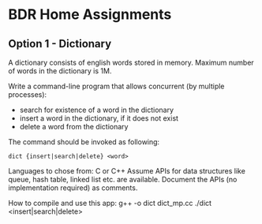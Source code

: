 # BDR Home Assignments

## Option 1 - Dictionary

A dictionary consists of english words stored in memory.
Maximum number of words in the dictionary is 1M.

Write a command-line program that allows concurrent (by multiple processes):

 * search for existence of a word in the dictionary
 * insert a word in the dictionary, if it does not exist
 * delete a word from the dictionary

The command should be invoked as following:
```
dict {insert|search|delete} <word>
```

Languages to chose from: C or C++
Assume APIs for data structures like queue, hash table, linked list etc. are available.
Document the APIs (no implementation required) as comments.

How to compile and use this app:
g++ -o dict dict_mp.cc
./dict <insert|search|delete> <word>


